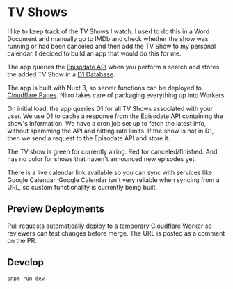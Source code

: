 # TV Shows

I like to keep track of the TV Shows I watch. I used to do this in a Word Document and manually go to IMDb and check whether the show was running or had been canceled and then add the TV Show to my personal calendar. I decided to build an app that would do this for me.

The app queries the [Episodate API](https://www.episodate.com/api) when you perform a search and stores the added TV Show in a [D1 Database](https://www.cloudflare.com/en-gb/develop-platform/d1/).

The app is built with Nuxt 3, so server functions can be deployed to [Cloudflare Pages](https://pages.cloudflare.com/). Nitro takes care of packaging everything up into Workers.

On initial load, the app queries D1 for all TV Shows associated with your user. We use D1 to cache a response from the Episodate API containing the show's information. We have a cron job set up to fetch the latest info, without spamming the API and hitting rate limits. If the show is not in D1, then we send a request to the Episodate API and store it.

The TV show is green for currently airing. Red for canceled/finished. And has no color for shows that haven't announced new episodes yet.

There is a live calendar link available so you can sync with services like Google Calendar. Google Calendar isn't very reliable when syncing from a URL, so custom functionality is currently being built.

## Preview Deployments

Pull requests automatically deploy to a temporary Cloudflare Worker so reviewers can test changes before merge. The URL is posted as a comment on the PR.


## Develop

``` pnpm run dev ```
